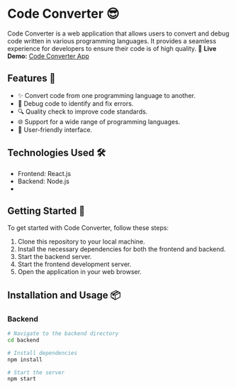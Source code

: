 # Code Converter 😎


Code Converter is a web application that allows users to convert and debug code written in various programming languages. It provides a seamless experience for developers to ensure their code is of high quality.
🚀 **Live Demo:** [Code Converter App](https://code-converter-ox8q.onrender.com/)
## Features 🚀

- ✨ Convert code from one programming language to another.
- 🐞 Debug code to identify and fix errors.
- 🔍 Quality check to improve code standards.
- 🌐 Support for a wide range of programming languages.
- 📝 User-friendly interface.

## Technologies Used 🛠️

- Frontend: React.js
- Backend: Node.js
- 
## Getting Started 🏁

To get started with Code Converter, follow these steps:

1. Clone this repository to your local machine.
2. Install the necessary dependencies for both the frontend and backend.
3. Start the backend server.
4. Start the frontend development server.
5. Open the application in your web browser.

## Installation and Usage 📦

### Backend

```bash
# Navigate to the backend directory
cd backend

# Install dependencies
npm install

# Start the server
npm start
